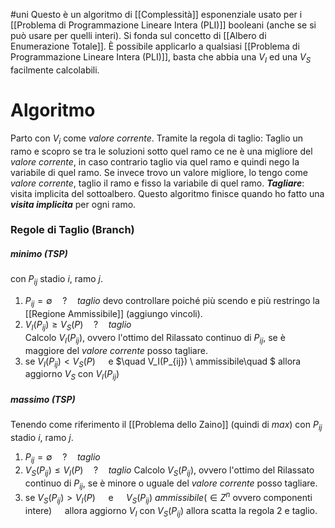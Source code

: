 #uni 
Questo è un algoritmo di [[Complessità]] esponenziale usato per i [[Problema di Programmazione Lineare Intera (PLI)]] booleani (anche se si può usare per quelli interi).
Si fonda sul concetto di [[Albero di Enumerazione Totale]].
È possibile applicarlo a qualsiasi [[Problema di Programmazione Lineare Intera (PLI)]], basta che abbia una $V_I$ ed una $V_S$ facilmente calcolabili.
# Algoritmo
Parto con $V_i$ come _valore corrente_.
Tramite la regola di taglio:
Taglio un ramo e scopro se tra le soluzioni sotto quel ramo ce ne è una migliore del _valore corrente_, in caso contrario taglio via quel ramo e quindi nego la variabile di quel ramo.
Se invece trovo un valore migliore, lo tengo come _valore corrente_, taglio il ramo e fisso la variabile di quel ramo.
___Tagliare___: visita implicita del sottoalbero.
Questo algoritmo finisce quando ho fatto una ___visita implicita___ per ogni ramo.
### Regole di Taglio (Branch)
##### minimo (TSP)
con $P_{ij}$ stadio $i$, ramo $j$.
1. $P_{ij}=\emptyset \quad ? \quad taglio$ 
   devo controllare poiché più scendo e più restringo la [[Regione Ammissibile]] (aggiungo vincoli).
2. $V_I(P_{ij})\geq V_S(P) \quad ? \quad taglio$  
   Calcolo $V_I(P_{ij})$, ovvero l'ottimo del Rilassato continuo di $P_{ij}$, se è maggiore del _valore corrente_ posso tagliare.
3. se $V_I(P_{ij}) < V_S(P)\quad$ e $\quad V_I(P_{ij}) \ ammissibile\quad $  allora aggiorno $V_S$ con $V_I(P_{ij})$ 
##### massimo (TSP)
Tenendo come riferimento il [[Problema dello Zaino]] (quindi di $max$)
con $P_{ij}$ stadio $i$, ramo $j$.
1. $P_{ij}=\emptyset \quad ?\quad taglio$ 
2. $V_S(P_{ij}) \leq V_I(P) \quad ? \quad taglio$ 
   Calcolo $V_S(P_{ij})$, ovvero l'ottimo del Rilassato continuo di $P_{ij}$, se è minore o uguale del _valore corrente_ posso tagliare.
3. se $V_S(P_{ij}) > V_I(P)\quad$ e $\quad V_S(P_{ij})\ ammissibile$($\in Z^n$ ovvero componenti intere)$\quad$ allora aggiorno $V_I$ con $V_S(P_{ij})$ allora scatta la regola 2 e taglio.
